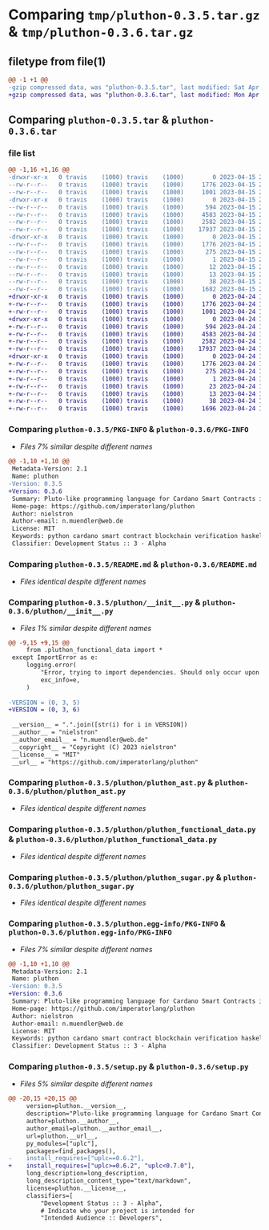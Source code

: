 # Comparing `tmp/pluthon-0.3.5.tar.gz` & `tmp/pluthon-0.3.6.tar.gz`

## filetype from file(1)

```diff
@@ -1 +1 @@
-gzip compressed data, was "pluthon-0.3.5.tar", last modified: Sat Apr 15 22:55:26 2023, max compression
+gzip compressed data, was "pluthon-0.3.6.tar", last modified: Mon Apr 24 17:38:07 2023, max compression
```

## Comparing `pluthon-0.3.5.tar` & `pluthon-0.3.6.tar`

### file list

```diff
@@ -1,16 +1,16 @@
-drwxr-xr-x   0 travis    (1000) travis    (1000)        0 2023-04-15 22:55:26.906589 pluthon-0.3.5/
--rw-r--r--   0 travis    (1000) travis    (1000)     1776 2023-04-15 22:55:26.902589 pluthon-0.3.5/PKG-INFO
--rw-r--r--   0 travis    (1000) travis    (1000)     1001 2023-04-15 22:54:47.000000 pluthon-0.3.5/README.md
-drwxr-xr-x   0 travis    (1000) travis    (1000)        0 2023-04-15 22:55:26.902589 pluthon-0.3.5/pluthon/
--rw-r--r--   0 travis    (1000) travis    (1000)      594 2023-04-15 22:54:47.000000 pluthon-0.3.5/pluthon/__init__.py
--rw-r--r--   0 travis    (1000) travis    (1000)     4583 2023-04-15 22:54:47.000000 pluthon-0.3.5/pluthon/pluthon_ast.py
--rw-r--r--   0 travis    (1000) travis    (1000)     2582 2023-04-15 22:54:47.000000 pluthon-0.3.5/pluthon/pluthon_functional_data.py
--rw-r--r--   0 travis    (1000) travis    (1000)    17937 2023-04-15 22:54:47.000000 pluthon-0.3.5/pluthon/pluthon_sugar.py
-drwxr-xr-x   0 travis    (1000) travis    (1000)        0 2023-04-15 22:55:26.902589 pluthon-0.3.5/pluthon.egg-info/
--rw-r--r--   0 travis    (1000) travis    (1000)     1776 2023-04-15 22:55:26.000000 pluthon-0.3.5/pluthon.egg-info/PKG-INFO
--rw-r--r--   0 travis    (1000) travis    (1000)      275 2023-04-15 22:55:26.000000 pluthon-0.3.5/pluthon.egg-info/SOURCES.txt
--rw-r--r--   0 travis    (1000) travis    (1000)        1 2023-04-15 22:55:26.000000 pluthon-0.3.5/pluthon.egg-info/dependency_links.txt
--rw-r--r--   0 travis    (1000) travis    (1000)       12 2023-04-15 22:55:26.000000 pluthon-0.3.5/pluthon.egg-info/requires.txt
--rw-r--r--   0 travis    (1000) travis    (1000)       13 2023-04-15 22:55:26.000000 pluthon-0.3.5/pluthon.egg-info/top_level.txt
--rw-r--r--   0 travis    (1000) travis    (1000)       38 2023-04-15 22:55:26.906589 pluthon-0.3.5/setup.cfg
--rw-r--r--   0 travis    (1000) travis    (1000)     1682 2023-04-15 22:54:47.000000 pluthon-0.3.5/setup.py
+drwxr-xr-x   0 travis    (1000) travis    (1000)        0 2023-04-24 17:38:07.090744 pluthon-0.3.6/
+-rw-r--r--   0 travis    (1000) travis    (1000)     1776 2023-04-24 17:38:07.090744 pluthon-0.3.6/PKG-INFO
+-rw-r--r--   0 travis    (1000) travis    (1000)     1001 2023-04-24 17:36:57.000000 pluthon-0.3.6/README.md
+drwxr-xr-x   0 travis    (1000) travis    (1000)        0 2023-04-24 17:38:07.086744 pluthon-0.3.6/pluthon/
+-rw-r--r--   0 travis    (1000) travis    (1000)      594 2023-04-24 17:36:57.000000 pluthon-0.3.6/pluthon/__init__.py
+-rw-r--r--   0 travis    (1000) travis    (1000)     4583 2023-04-24 17:36:57.000000 pluthon-0.3.6/pluthon/pluthon_ast.py
+-rw-r--r--   0 travis    (1000) travis    (1000)     2582 2023-04-24 17:36:57.000000 pluthon-0.3.6/pluthon/pluthon_functional_data.py
+-rw-r--r--   0 travis    (1000) travis    (1000)    17937 2023-04-24 17:36:57.000000 pluthon-0.3.6/pluthon/pluthon_sugar.py
+drwxr-xr-x   0 travis    (1000) travis    (1000)        0 2023-04-24 17:38:07.090744 pluthon-0.3.6/pluthon.egg-info/
+-rw-r--r--   0 travis    (1000) travis    (1000)     1776 2023-04-24 17:38:07.000000 pluthon-0.3.6/pluthon.egg-info/PKG-INFO
+-rw-r--r--   0 travis    (1000) travis    (1000)      275 2023-04-24 17:38:07.000000 pluthon-0.3.6/pluthon.egg-info/SOURCES.txt
+-rw-r--r--   0 travis    (1000) travis    (1000)        1 2023-04-24 17:38:07.000000 pluthon-0.3.6/pluthon.egg-info/dependency_links.txt
+-rw-r--r--   0 travis    (1000) travis    (1000)       23 2023-04-24 17:38:07.000000 pluthon-0.3.6/pluthon.egg-info/requires.txt
+-rw-r--r--   0 travis    (1000) travis    (1000)       13 2023-04-24 17:38:07.000000 pluthon-0.3.6/pluthon.egg-info/top_level.txt
+-rw-r--r--   0 travis    (1000) travis    (1000)       38 2023-04-24 17:38:07.090744 pluthon-0.3.6/setup.cfg
+-rw-r--r--   0 travis    (1000) travis    (1000)     1696 2023-04-24 17:36:57.000000 pluthon-0.3.6/setup.py
```

### Comparing `pluthon-0.3.5/PKG-INFO` & `pluthon-0.3.6/PKG-INFO`

 * *Files 7% similar despite different names*

```diff
@@ -1,10 +1,10 @@
 Metadata-Version: 2.1
 Name: pluthon
-Version: 0.3.5
+Version: 0.3.6
 Summary: Pluto-like programming language for Cardano Smart Contracts in Python
 Home-page: https://github.com/imperatorlang/pluthon
 Author: nielstron
 Author-email: n.muendler@web.de
 License: MIT
 Keywords: python cardano smart contract blockchain verification haskell
 Classifier: Development Status :: 3 - Alpha
```

### Comparing `pluthon-0.3.5/README.md` & `pluthon-0.3.6/README.md`

 * *Files identical despite different names*

### Comparing `pluthon-0.3.5/pluthon/__init__.py` & `pluthon-0.3.6/pluthon/__init__.py`

 * *Files 1% similar despite different names*

```diff
@@ -9,15 +9,15 @@
     from .pluthon_functional_data import *
 except ImportError as e:
     logging.error(
         "Error, trying to import dependencies. Should only occur upon package installation",
         exc_info=e,
     )
 
-VERSION = (0, 3, 5)
+VERSION = (0, 3, 6)
 
 __version__ = ".".join([str(i) for i in VERSION])
 __author__ = "nielstron"
 __author_email__ = "n.muendler@web.de"
 __copyright__ = "Copyright (C) 2023 nielstron"
 __license__ = "MIT"
 __url__ = "https://github.com/imperatorlang/pluthon"
```

### Comparing `pluthon-0.3.5/pluthon/pluthon_ast.py` & `pluthon-0.3.6/pluthon/pluthon_ast.py`

 * *Files identical despite different names*

### Comparing `pluthon-0.3.5/pluthon/pluthon_functional_data.py` & `pluthon-0.3.6/pluthon/pluthon_functional_data.py`

 * *Files identical despite different names*

### Comparing `pluthon-0.3.5/pluthon/pluthon_sugar.py` & `pluthon-0.3.6/pluthon/pluthon_sugar.py`

 * *Files identical despite different names*

### Comparing `pluthon-0.3.5/pluthon.egg-info/PKG-INFO` & `pluthon-0.3.6/pluthon.egg-info/PKG-INFO`

 * *Files 7% similar despite different names*

```diff
@@ -1,10 +1,10 @@
 Metadata-Version: 2.1
 Name: pluthon
-Version: 0.3.5
+Version: 0.3.6
 Summary: Pluto-like programming language for Cardano Smart Contracts in Python
 Home-page: https://github.com/imperatorlang/pluthon
 Author: nielstron
 Author-email: n.muendler@web.de
 License: MIT
 Keywords: python cardano smart contract blockchain verification haskell
 Classifier: Development Status :: 3 - Alpha
```

### Comparing `pluthon-0.3.5/setup.py` & `pluthon-0.3.6/setup.py`

 * *Files 5% similar despite different names*

```diff
@@ -20,15 +20,15 @@
     version=pluthon.__version__,
     description="Pluto-like programming language for Cardano Smart Contracts in Python",
     author=pluthon.__author__,
     author_email=pluthon.__author_email__,
     url=pluthon.__url__,
     py_modules=["uplc"],
     packages=find_packages(),
-    install_requires=["uplc==0.6.2"],
+    install_requires=["uplc>=0.6.2", "uplc<0.7.0"],
     long_description=long_description,
     long_description_content_type="text/markdown",
     license=pluthon.__license__,
     classifiers=[
         "Development Status :: 3 - Alpha",
         # Indicate who your project is intended for
         "Intended Audience :: Developers",
```

